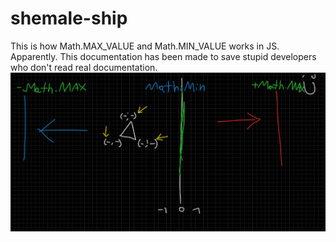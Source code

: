 # shemale-ship
This is how Math.MAX_VALUE and Math.MIN_VALUE works in JS. Apparently. This documentation has been made to save stupid developers who don't read real documentation.
![Min and Max in JS](./docs/re.png)
